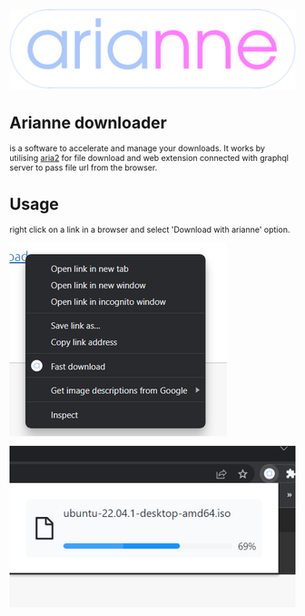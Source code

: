 ![arianne logo](./images/arianne_logo.png)

# Arianne downloader

is a software to accelerate and manage your downloads. It works by utilising [aria2](https://github.com/aria2/aria2) for file download and web extension connected with graphql server to pass file url from the browser.

# Usage

right click on a link in a browser and select 'Download with arianne' option.

![arianne context](./images/context.png)

![arianne popup](./images/popup.png)
